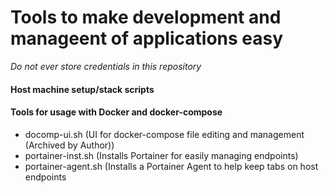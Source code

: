# Tools to make development and manageent of applications easy
*Do not ever store credentials in this repository*

####   Host machine setup/stack scripts
####   Tools for usage with Docker and docker-compose
- docomp-ui.sh (UI for docker-compose file editing and management (Archived by Author))
- portainer-inst.sh (Installs Portainer for easily managing endpoints)
- portainer-agent.sh (Installs a Portainer Agent to help keep tabs on host endpoints

